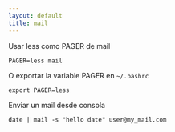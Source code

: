 ```yaml
---
layout: default
title: mail
---
```

Usar less como PAGER de mail

    PAGER=less mail

O exportar la variable PAGER en `~/.bashrc`

    export PAGER=less

Enviar un mail desde consola

    date | mail -s "hello date" user@my_mail.com
